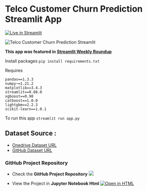 # Telco Customer Churn Prediction Streamlit App
[![Live in Streamlit](https://static.streamlit.io/badges/streamlit_badge_black_white.svg)](https://mgpacifique-telco-customer-churn-prediction-streamli-app-fj6xbp.streamlit.app/)

![Telco Customer Churn Prediction Streamlit](https://user-images.githubusercontent.com/40615350/142819900-60053284-5266-4a66-87a3-cddcb2f0d929.gif "Telco Customer Churn Prediction Streamlit")

**This app was featured in [Streamlit Weekly Roundup](https://discuss.streamlit.io/t/weekly-roundup-streamlit-as-a-powerpoint-google-trends-excel-file-updates-and-more/19045#finance-and-business-9)**

Install packages `pip install requirements.txt`

Requires
```
pandas==1.3.3
numpy~=1.21.2
matplotlib==3.4.3
streamlit==0.88.0
xgboost==0.90
catboost==1.0.0
lightgbm==2.2.3
scikit-learn==1.0.1
```

To run this app `streamlit run app.py`


## Dataset Source :

* [Onedrive Dataset URL](https://azubiafrica-my.sharepoint.com/:x:/r/personal/teachops_azubiafrica_org/Documents/Career%20Accelerator%20Data_Sets/LP2%20Datasets/Telco-churn-last-2000.xlsx?d=w4bfb3536a4a143c98f4f79741606114c&csf=1&web=1&e=2V3Njh)
* [GitHub Dataset URL](https://github.com/Azubi-Africa/Career_Accelerator_LP2-Classifcation/blob/ffc6eab27c88e9b50c0bfd55d683511d7da9c590/LP2_Telco-churn-second-2000.csv)



### GitHub Project Repository 
* Check the **GitHub Project Repository**   [![](https://img.shields.io/badge/Customer%20Churn%20Prediction-GitHub-100000?logo=github&logoColor=white)](https://github.com/mgpacifique/Telco-Customer-Churn-Prediction-Streamlit-App-main)


* View the Project in **Jupyter Notebook Html**   [![Open in HTML](https://img.shields.io/badge/Html-Open%20Notebook-blue?logo=HTML5)](https://github.com/mgpacifique/lap_phase_2_chrun_classification-project/blob/a3d4c7216d42e750f1f1fb77d0320325fdb0249e/dap_phase2_churn_classification_project.ipynb) 
